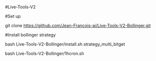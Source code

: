 #Live-Tools-V2

#Set up

git clone https://github.com/Jean-Francois-ai/Live-Tools-V2-Bollinger.git

#Install bollinger strategy

bash Live-Tools-V2-Bollinger/install.sh strategy_multi_bitget

bash Live-Tools-V2-Bollinger/1hcron.sh


